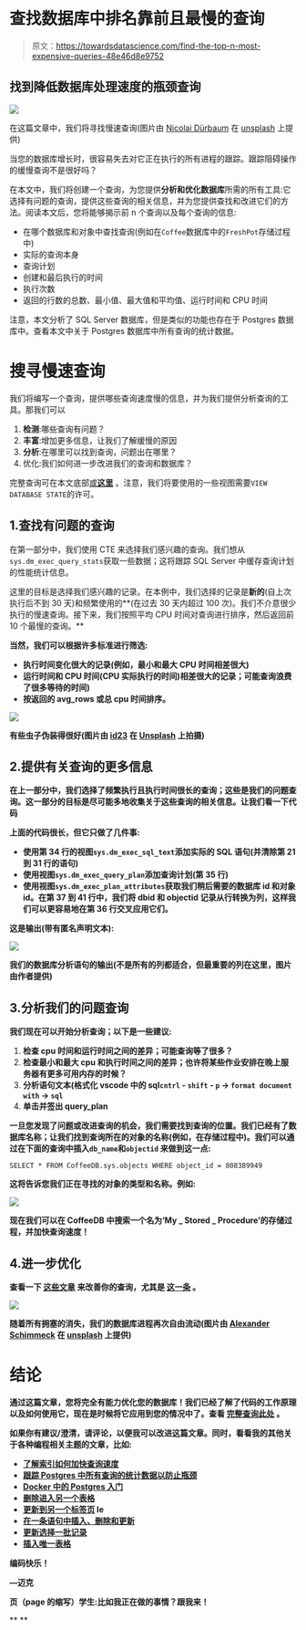 # 查找数据库中排名靠前且最慢的查询

> 原文：<https://towardsdatascience.com/find-the-top-n-most-expensive-queries-48e46d8e9752>

## 找到降低数据库处理速度的瓶颈查询

![](img/f6ba165f7b06c48231afc4caeea58926.png)

在这篇文章中，我们将寻找慢速查询(图片由 [Nicolai Dürbaum](https://unsplash.com/@nicoli) 在 [unsplash](https://unsplash.com/photos/PXGvsl0jQcE) 上提供)

当您的数据库增长时，很容易失去对它正在执行的所有进程的跟踪。跟踪阻碍操作的缓慢查询不是很好吗？

在本文中，我们将创建一个查询，为您提供**分析和优化数据库**所需的所有工具:它选择有问题的查询，提供这些查询的相关信息，并为您提供查找和改进它们的方法。阅读本文后，您将能够揭示前 n 个查询以及每个查询的信息:

*   在哪个数据库和对象中查找查询(例如在`Coffee`数据库中的`FreshPot`存储过程中)
*   实际的查询本身
*   查询计划
*   创建和最后执行的时间
*   执行次数
*   返回的行数的总数、最小值、最大值和平均值、运行时间和 CPU 时间

注意，本文分析了 SQL Server 数据库，但是类似的功能也存在于 Postgres 数据库中。查看本文中关于 Postgres 数据库中所有查询的统计数据。

# 搜寻慢速查询

我们将编写一个查询，提供哪些查询速度慢的信息，并为我们提供分析查询的工具。那我们可以

1.  **检测**:哪些查询有问题？
2.  **丰富**:增加更多信息，让我们了解缓慢的原因
3.  **分析**:在哪里可以找到查询，问题出在哪里？
4.  优化:我们如何进一步改进我们的查询和数据库？

完整查询可在本文底部[或**这里**](https://gist.github.com/mike-huls/546e9801a64ac1e004f2c83382131382) 。注意，我们将要使用的一些视图需要`VIEW DATABASE STATE`的许可。

## 1.查找有问题的查询

在第一部分中，我们使用 CTE 来选择我们感兴趣的查询。我们想从`sys.dm_exec_query_stats`获取一些数据；这将跟踪 SQL Server 中缓存查询计划的性能统计信息。

这里的目标是选择我们感兴趣的记录。在本例中，我们选择的记录是**新的**(自上次执行后不到 30 天)和频繁使用的**(在过去 30 天内超过 100 次)。我们不介意很少执行的慢速查询。接下来，我们按照平均 CPU 时间对查询进行排序，然后返回前 10 个最慢的查询。**

**当然，我们可以根据许多标准进行筛选:**

*   **执行时间变化很大的记录(例如，最小和最大 CPU 时间相差很大)**
*   **运行时间和 CPU 时间(CPU 实际执行的时间)相差很大的记录；可能查询浪费了很多等待的时间)**
*   **按返回的 avg_rows 或总 cpu 时间排序。**

**![](img/3abcf8899007ffac2520f5ad1920a27e.png)**

**有些虫子伪装得很好(图片由 [id23](https://unsplash.com/@id23) 在 [Unsplash](https://unsplash.com/photos/7m3Gw8dgbjg) 上拍摄)**

## **2.提供有关查询的更多信息**

**在上一部分中，我们选择了频繁执行且执行时间很长的查询；这些是我们的问题查询。这一部分的目标是尽可能多地收集关于这些查询的相关信息。让我们看一下代码**

**上面的代码很长，但它只做了几件事:**

*   **使用第 34 行的视图`sys.dm_exec_sql_text`添加实际的 SQL 语句(并清除第 21 到 31 行的语句)**
*   **使用视图`sys.dm_exec_query_plan`添加查询计划(第 35 行)**
*   **使用视图`sys.dm_exec_plan_attributes`获取我们稍后需要的数据库 id 和对象 id。在第 37 到 41 行中，我们将 dbid 和 objectid 记录从行转换为列，这样我们可以更容易地在第 36 行交叉应用它们。**

**这是输出(带有匿名声明文本):**

**![](img/374bc96699f277cd8f1726e6d67d16b9.png)**

**我们的数据库分析语句的输出(不是所有的列都适合，但最重要的列在这里，图片由作者提供)**

## **3.分析我们的问题查询**

**我们现在可以开始分析查询；以下是一些建议:**

1.  **检查 cpu 时间和运行时间之间的差异；可能查询等了很多？**
2.  **检查最小和最大 cpu 和执行时间之间的差异；也许将某些作业安排在晚上服务器有更多可用内存的时候？**
3.  **分析语句文本(格式化 vscode 中的 sql`cntrl` - `shift` - `p` → `format document with` → `sql`**
4.  **单击并签出 query_plan**

**一旦您发现了问题或改进查询的机会，我们需要找到查询的位置。我们已经有了数据库名称；让我们找到查询所在的对象的名称(例如，在存储过程中)。我们可以通过在下面的查询中插入`db_name`和`objectid` 来做到这一点:**

```
SELECT * FROM CoffeeDB.sys.objects WHERE object_id = 808389949
```

**这将告诉您我们正在寻找的对象的类型和名称。例如:**

**![](img/f1f7b4ef36a9b53ac7b5a280128f0e33.png)**

**现在我们可以在 CoffeeDB 中搜索一个名为‘My _ Stored _ Procedure’的存储过程，并加快查询速度！**

## **4.进一步优化**

**查看一下 [**这些文章**](https://mikehuls.com/articles?tags=sql) 来改善你的查询，尤其是 [**这一条**](https://mikehuls.medium.com/sql-understand-how-indices-work-under-the-hood-to-speed-up-your-queries-a7f07eef4080) 。**

**![](img/2c952e02856fa568605b0356bda37b0d.png)**

**随着所有拥塞的消失，我们的数据库进程再次自由流动(图片由 [Alexander Schimmeck](https://unsplash.com/@alschim) 在 [unsplash](https://unsplash.com/photos/W3MXYIfyxno) 上提供)**

# **结论**

**通过这篇文章，您将完全有能力优化您的数据库！我们已经了解了代码的工作原理以及如何使用它，现在是时候将它应用到您的情况中了。查看 [**完整查询此处**](https://gist.github.com/mike-huls/546e9801a64ac1e004f2c83382131382) 。**

**如果你有建议/澄清，请评论，以便我可以改进这篇文章。同时，看看我的其他关于各种编程相关主题的文章，比如:**

*   **[了解索引如何加快查询速度](https://mikehuls.medium.com/sql-understand-how-indices-work-under-the-hood-to-speed-up-your-queries-a7f07eef4080)**
*   **[跟踪 Postgres 中所有查询的统计数据以防止瓶颈](https://mikehuls.medium.com/how-to-track-statistics-on-all-queries-in-your-postgres-database-to-prevent-slow-queries-or-730d3f94076c)**
*   **[Docker 中的 Postgres 入门](https://mikehuls.medium.com/getting-started-with-postgres-in-docker-616127e2e46d)**
*   **[删除进入另一个表格](https://mikehuls.medium.com/sql-delete-into-another-table-b5b946a42299)**
*   **[更新到另一个标签页](https://mikehuls.medium.com/sql-update-into-another-table-bfc3dff79a66) le**
*   **[在一条语句中插入、删除和更新](https://mikehuls.medium.com/sql-insert-delete-and-update-in-one-statement-sync-your-tables-with-merge-14814215d32c)**
*   **[更新选择一批记录](https://mikehuls.medium.com/sql-update-select-in-one-query-b067a7e60136)**
*   **[插入唯一表格](https://mikehuls.medium.com/sql-inserting-only-unique-values-in-a-unique-table-af2eb3b9890a)**

**编码快乐！**

**—迈克**

**页（page 的缩写）学生:比如我正在做的事情？跟我来！**

**[](https://mikehuls.medium.com/membership) **